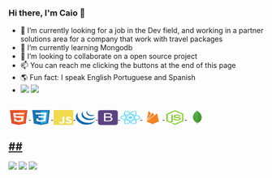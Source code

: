 ### Hi there, I'm Caio 👋

- 🔭 I’m currently looking for a job in the Dev field, and working in a partner solutions area for a company that work with travel packages
- 🌱 I’m currently learning Mongodb
- 👯 I’m looking to collaborate on a open source project 
- 📫 You can reach me clicking the buttons at the end of this page
- 🌎 Fun fact: I speak English Portuguese and Spanish
- <div>
  <img height="180em" src="https://github-readme-stats.vercel.app/api?username=CaioPride&show_icons=true&theme=dracula&include_all_commits=true&count_private=true"/>
  <img height="180em" src="https://github-readme-stats.vercel.app/api/top-langs/?username=CaioPride&layout=compact&langs_count=7&theme=dracula"/>
</div>
  <a href="https://github.com/CaioPride">
  <div style="display: inline_block"><br>
  <img align="center" alt="Caio-HTML" height="30" width="40" src="https://raw.githubusercontent.com/devicons/devicon/master/icons/html5/html5-original.svg">
  <img align="center" alt="Caio-CSS" height="30" width="40" src="https://raw.githubusercontent.com/devicons/devicon/master/icons/css3/css3-original.svg">  
  <img align="center" alt="Caio-Js" height="30" width="40" src="https://raw.githubusercontent.com/devicons/devicon/master/icons/javascript/javascript-plain.svg">
  <img align="center" alt="Caio-Ts" height="30" width="40" src="https://github.com/devicons/devicon/blob/master/icons/jquery/jquery-original.svg">
  <img align="center" alt="Caio-React" height="30" width="40" src="https://github.com/devicons/devicon/blob/master/icons/bootstrap/bootstrap-plain.svg">
  <img align="center" alt="Caio-Python" height="30" width="40" src="https://raw.githubusercontent.com/devicons/devicon/master/icons/react/react-original.svg">
  <img align="center" alt="Caio-Csharp" height="30" width="40" src="https://github.com/devicons/devicon/blob/master/icons/firebase/firebase-plain.svg">
  <img align="center" alt="Caio-Csharp" height="30" width="40"              src="https://raw.githubusercontent.com/devicons/devicon/9f4f5cdb393299a81125eb5127929ea7bfe42889/icons/nodejs/nodejs-original.svg">
  <img align="center" alt="Caio-Csharp" height="30" width="40" src="https://raw.githubusercontent.com/devicons/devicon/9f4f5cdb393299a81125eb5127929ea7bfe42889/icons/mongodb/mongodb-original.svg">
</div>
  
## ## ####  
  
<div> 
   <a href="https://discord.gg/mwCXajszgT" target="_blank"><img src="https://img.shields.io/badge/Discord-7289DA?style=for-the-badge&logo=discord&logoColor=white" target="_blank"></a> 
  <a href = "mailto:caiopridefull@gmail.com"><img src="https://img.shields.io/badge/-Gmail-%23333?style=for-the-badge&logo=gmail&logoColor=white" target="_blank"></a>
  <a href="https://br.linkedin.com/in/caio-davi-santos-ferreira-12470394" target="_blank"><img src="https://img.shields.io/badge/-LinkedIn-%230077B5?style=for-the-badge&logo=linkedin&logoColor=white" target="_blank"></a>
